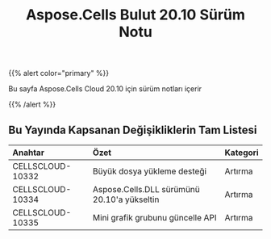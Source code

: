 ﻿---
title: Aspose.Cells Bulut 20.10 Sürüm Notu
second_title: Aspose.Cells Cloud Documen
type: docs
url: /tr/aspose-cells-cloud-20-10-release-notes/
description: Aspose.Cells Bulut, oluşturma, dönüştürme, birleştirme, bölme, korumalı, iç nesne işlemi vb. için Excel'i destekler
weight: 8
---
{{% alert color="primary" %}} 

Bu sayfa Aspose.Cells Cloud 20.10 için sürüm notları içerir

{{% /alert %}} 
## **Bu Yayında Kapsanan Değişikliklerin Tam Listesi**

|**Anahtar**|**Özet**|**Kategori**|
|:- |:- |:- |
|CELLSCLOUD-10332|Büyük dosya yükleme desteği|Artırma|
|CELLSCLOUD-10334|Aspose.Cells.DLL sürümünü 20.10'a yükseltin|Artırma|
|CELLSCLOUD-10335|Mini grafik grubunu güncelle API|Artırma|

